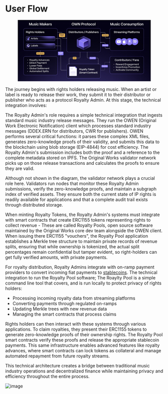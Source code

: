 # User Flow

<figure><img src="../.gitbook/assets/OW_flows.png" alt=""><figcaption></figcaption></figure>

The journey begins with rights holders releasing music. When an artist or label is ready to release their work, they submit it to their distributor or publisher who acts as a protocol Royalty Admin. At this stage, the technical integration involves:

The Royalty Admin's role requires a simple technical integration that ingests standard music industry release messages. They run the OWEN (Original Work Electronic Notification) client which processes standard industry messages (DDEX.ERN for distributors, CWR for publishers). OWEN performs several critical functions: it parses these complex XML files, generates zero-knowledge proofs of their validity, and submits this data to the blockchain using blob storage (EIP-4844) for cost efficiency. The Royalty Admin's submission includes both the proof and a reference to the complete metadata stored on IPFS. The Original Works validator network picks up on those release transactions and calculates the proofs to ensure they are valid.

Although not shown in the diagram, the validator network plays a crucial role here. Validators run nodes that monitor these Royalty Admin submissions, verify the zero-knowledge proofs, and maintain a subgraph index of verified assets. They ensure both the current state of IP rights is readily available for applications and that a complete audit trail exists through distributed storage.

When minting Royalty Tokens, the Royalty Admin's systems must integrate with smart contracts that create ERC1155 tokens representing rights to collect revenue - These are called Royalty Pools, open source software maintained by the Original Works core dev team alongside the OWEN client. When issuing there ERC1155 "vouchers", the Royalty Pool application establishes a Merkle tree structure to maintain private records of revenue splits, ensuring that while ownership is tokenized, the actual split percentages remain confidential but tamper evident, so right-holders can get fully verified amounts, with private payments.

For royalty distribution, Royalty Admins integrate with on-ramp payment providers to convert incoming fiat payments to [stablecoins](https://www.investopedia.com/terms/s/stablecoin.asp). The technical integration to run the Royalty Pool software; The Roaylty Pool is a simple command line tool that covers, and is run locally to protect privacy of rights holders:

* Processing incoming royalty data from streaming platforms
* Converting payments through regulated on-ramps
* Updating Merkle trees with new revenue data
* Managing the smart contracts that process claims

Rights holders can then interact with these systems through various applications. To claim royalties, they present their ERC1155 tokens to generate zero-knowledge proofs of their ownership rights. The Royalty Pool smart contracts verify these proofs and release the appropriate stablecoin payments. This same infrastructure enables advanced features like royalty advances, where smart contracts can lock tokens as collateral and manage automated repayment from future royalty streams.

This technical architecture creates a bridge between traditional music industry operations and decentralized finance while maintaining privacy and efficiency throughout the entire process.

![image](https://github.com/user-attachments/assets/091c4dd1-3f60-4c5c-8f9c-b2deeab43221)

